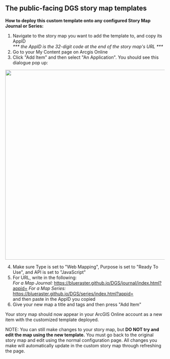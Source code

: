 ## The public-facing DGS story map templates 

<b>How to deploy this custom template onto any configured Story Map Journal or Series:</b>
    
  1. Navigate to the story map you want to add the template to, and copy its AppID <br>
       <em>  *** the AppID is the 32-digit code at the end of the story map's URL ***</em>
  2. Go to your My Content page on Arcgis Online
  3. Click "Add Item" and then select "An Application". You should see this dialogue pop up: 
   
  <img src="https://unicefusa.maps.arcgis.com/sharing/rest/content/items/637c11a757a04a968e67adeb5fee5c4e/data" width="600" align="center"/>
    
  4. Make sure Type is set to "Web Mapping",  Purpose is set to "Ready To Use", and API is set to "JavaScript" 
  5. For URL, write in the following: <br>
      <em>For a Map Journal:</em>  https://blueraster.github.io/DGS/journal/index.html?appid=
    <em>For a Map Series:</em>   https://blueraster.github.io/DGS/series/index.html?appid=<br> 
                and then paste in the AppID you copied 
  6. Give your new map a title and tags and then press "Add Item"
    
Your story map should now appear in your ArcGIS Online account as a new item with the customized template deployed.

NOTE: You can still make changes to your story map, but <b>DO NOT try and edit the map using the new template.</b> You must go back to the original story map and edit using the normal configuration page. All changes you make will automatically update in the custom story map through refreshing the page. 


